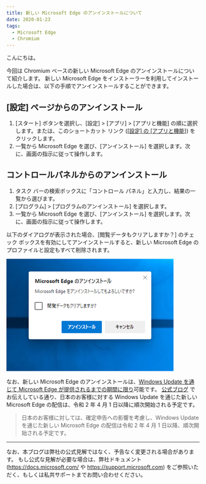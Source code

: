 ```yaml
---
title: 新しい Microsoft Edge のアンインストールについて
date: 2020-01-23
tags: 
  - Microsoft Edge
  - Chromium
---
```


こんにちは。

今回は Chromium ベースの新しい Microsoft Edge のアンインストールについて紹介します。
新しい Microsoft Edge をインストーラーを利用してインストールした場合は、以下の手順でアンインストールすることができます。

## [設定] ページからのアンインストール

1. [スタート] ボタンを選択し、[設定] > [アプリ] > [アプリと機能] の順に選択します。または、このショートカット リンク (<a target="_self" href="ms-settings:appsfeatures?activationSource=SMC-IA-4028054">[設定] の [アプリと機能]</a>) をクリックします。
2. 一覧から Microsoft Edge を選び、[アンインストール] を選択します。次に、画面の指示に従って操作します。

## コントロールパネルからのアンインストール

1. タスク バーの検索ボックスに「コントロール パネル」と入力し、結果の一覧から選びます。
2. [プログラム] > [プログラムのアンインストール] を選択します。
3. 一覧から Microsoft Edge を選び、[アンインストール] を選択します。次に、画面の指示に従って操作します。

以下のダイアログが表示された場合、[閲覧データもクリアしますか？] のチェック ボックスを有効にしてアンインストールすると、新しい Microsoft Edge のプロファイルと設定もすべて削除されます。

![Microsoft Edge のアンインストールの確認](/articles/internet-explorer-microsoft-edge/how-to-uninstall-edge/uninstall-edge-confirmation.png)

なお、新しい Microsoft Edge のアンインストールは、<u>Windows Update を通じて Microsoft Edge が提供されるまでの期間に限り</u>可能です。
[公式ブログ](https://blogs.windows.com/japan/2020/01/16/upgrading-new-microsoft-edge-79-chromium/) でお伝えしている通り、日本のお客様に対する Windows Update を通じた新しい Microsoft Edge の配信は、令和 2 年 4 月 1 日以降に順次開始される予定です。

> 日本のお客様に対しては、確定申告への影響を考慮し、Windows Update を通じた新しい Microsoft Edge の配信は令和 2 年 4 月 1 日以降、順次開始される予定です。

---
なお、本ブログは弊社の公式見解ではなく、予告なく変更される場合があります。
もし公式な見解が必要な場合は、弊社ドキュメント (https://docs.microsoft.com/ や https://support.microsoft.com) をご参照いただく、もしくは私共サポートまでお問い合わせください。

